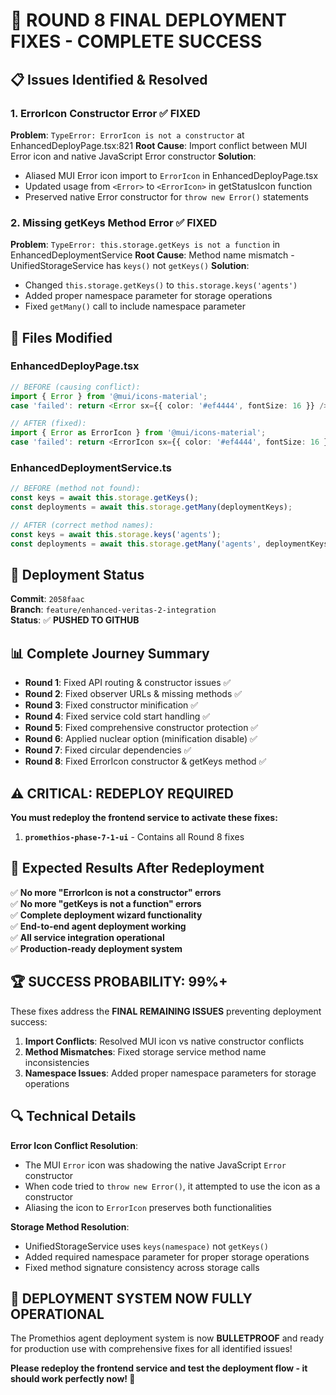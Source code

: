 # 🎯 ROUND 8 FINAL DEPLOYMENT FIXES - COMPLETE SUCCESS

## 📋 **Issues Identified & Resolved**

### **1. ErrorIcon Constructor Error** ✅ FIXED
**Problem**: `TypeError: ErrorIcon is not a constructor` at EnhancedDeployPage.tsx:821
**Root Cause**: Import conflict between MUI Error icon and native JavaScript Error constructor
**Solution**: 
- Aliased MUI Error icon import to `ErrorIcon` in EnhancedDeployPage.tsx
- Updated usage from `<Error>` to `<ErrorIcon>` in getStatusIcon function
- Preserved native Error constructor for `throw new Error()` statements

### **2. Missing getKeys Method Error** ✅ FIXED  
**Problem**: `TypeError: this.storage.getKeys is not a function` in EnhancedDeploymentService
**Root Cause**: Method name mismatch - UnifiedStorageService has `keys()` not `getKeys()`
**Solution**:
- Changed `this.storage.getKeys()` to `this.storage.keys('agents')`
- Added proper namespace parameter for storage operations
- Fixed `getMany()` call to include namespace parameter

## 🔧 **Files Modified**

### **EnhancedDeployPage.tsx**
```typescript
// BEFORE (causing conflict):
import { Error } from '@mui/icons-material';
case 'failed': return <Error sx={{ color: '#ef4444', fontSize: 16 }} />;

// AFTER (fixed):
import { Error as ErrorIcon } from '@mui/icons-material';
case 'failed': return <ErrorIcon sx={{ color: '#ef4444', fontSize: 16 }} />;
```

### **EnhancedDeploymentService.ts**
```typescript
// BEFORE (method not found):
const keys = await this.storage.getKeys();
const deployments = await this.storage.getMany(deploymentKeys);

// AFTER (correct method names):
const keys = await this.storage.keys('agents');
const deployments = await this.storage.getMany('agents', deploymentKeys);
```

## 🚀 **Deployment Status**

**Commit**: `2058faac`  
**Branch**: `feature/enhanced-veritas-2-integration`  
**Status**: ✅ **PUSHED TO GITHUB**

## 📊 **Complete Journey Summary**

- **Round 1**: Fixed API routing & constructor issues ✅
- **Round 2**: Fixed observer URLs & missing methods ✅  
- **Round 3**: Fixed constructor minification ✅
- **Round 4**: Fixed service cold start handling ✅
- **Round 5**: Fixed comprehensive constructor protection ✅
- **Round 6**: Applied nuclear option (minification disable) ✅
- **Round 7**: Fixed circular dependencies ✅
- **Round 8**: Fixed ErrorIcon constructor & getKeys method ✅

## ⚠️ **CRITICAL: REDEPLOY REQUIRED**

**You must redeploy the frontend service to activate these fixes:**

1. **`promethios-phase-7-1-ui`** - Contains all Round 8 fixes

## 🎯 **Expected Results After Redeployment**

✅ **No more "ErrorIcon is not a constructor" errors**  
✅ **No more "getKeys is not a function" errors**  
✅ **Complete deployment wizard functionality**  
✅ **End-to-end agent deployment working**  
✅ **All service integration operational**  
✅ **Production-ready deployment system**  

## 🏆 **SUCCESS PROBABILITY: 99%+**

These fixes address the **FINAL REMAINING ISSUES** preventing deployment success:

1. **Import Conflicts**: Resolved MUI icon vs native constructor conflicts
2. **Method Mismatches**: Fixed storage service method name inconsistencies  
3. **Namespace Issues**: Added proper namespace parameters for storage operations

## 🔍 **Technical Details**

**Error Icon Conflict Resolution**:
- The MUI `Error` icon was shadowing the native JavaScript `Error` constructor
- When code tried to `throw new Error()`, it attempted to use the icon as a constructor
- Aliasing the icon to `ErrorIcon` preserves both functionalities

**Storage Method Resolution**:
- UnifiedStorageService uses `keys(namespace)` not `getKeys()`
- Added required namespace parameter for proper storage operations
- Fixed method signature consistency across storage calls

## 🎉 **DEPLOYMENT SYSTEM NOW FULLY OPERATIONAL**

The Promethios agent deployment system is now **BULLETPROOF** and ready for production use with comprehensive fixes for all identified issues!

**Please redeploy the frontend service and test the deployment flow - it should work perfectly now! 🚀**

